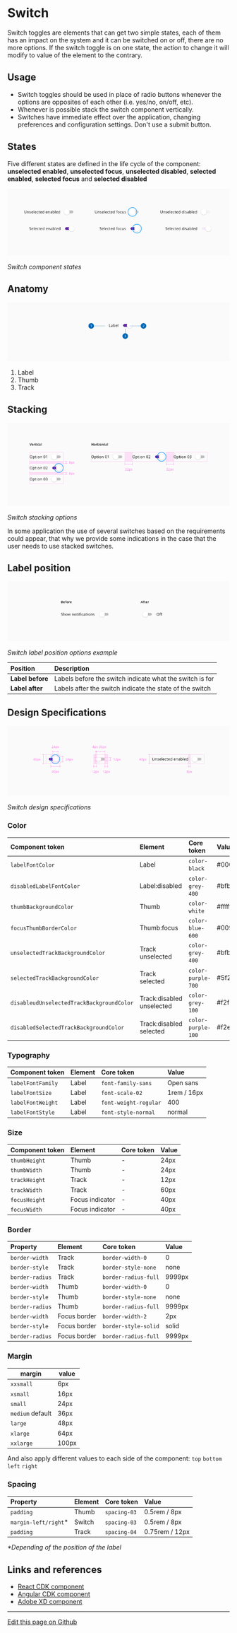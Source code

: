 # Switch

Switch toggles are elements that can get two simple states, each of them has an impact on the system and it can be switched on or off, there are no more options.
If the switch toggle is on one state, the action to change it will modify to value of the element to the contrary.

## Usage

- Switch toggles should be used in place of radio buttons whenever the options are opposites of each other (i.e. yes/no, on/off, etc).
- Whenever is possible stack the switch component vertically.
- Switches have immediate effect over the application, changing preferences and configuration settings. Don't use a submit button.

## States

Five different states are defined in the life cycle of the component: **unselected enabled**, **unselected focus**, **unselected disabled**, **selected enabled**, **selected focus** and **selected disabled**

![Switch component states](images/switch_states.png)

_Switch component states_

## Anatomy

![Switch component anatomy](images/switch_anatomy.png)

1. Label
2. Thumb
3. Track

## Stacking

![Switch stacking options](images/switch_stacking.png)

_Switch stacking options_

In some application the use of several switches based on the requirements could appear, that why we provide some indications in the case that the user needs to use stacked switches.

## Label position

![Switch label position options example](images/switch_label_position.png)

_Switch label position options example_

| Position         | Description                                               |
| :--------------- | :-------------------------------------------------------- |
| **Label before** | Labels before the switch indicate what the switch is for  |
| **Label after**  | Labels after the switch indicate the state of the switch  |


## Design Specifications


![Switch design specifications](images/switch_specs.png)

_Switch design specifications_


### Color

| Component token                           | Element                         | Core token          | Value     |
| :---------------------------------------- | :------------------------------ | :------------------ | :-------- |
| `labelFontColor`                          | Label                           | `color-black`       | #000000   |
| `disabledLabelFontColor`                  | Label:disabled                  | `color-grey-400`    | #bfbfbf   |
| `thumbBackgroundColor`                    | Thumb                           | `color-white`       | #ffffff   |
| `focusThumbBorderColor`                   | Thumb:focus                     | `color-blue-600`    | #0095ff   |
| `unselectedTrackBackgroundColor`          | Track unselected                | `color-grey-400`    | #bfbfbf   |
| `selectedTrackBackgroundColor`            | Track selected                  | `color-purple-700`  | #5f249f   |
| `disableudUnselectedTrackBackgroundColor` | Track:disabled unselected       | `color-grey-100`    | #f2f2f2   |
| `disabledSelectedTrackBackgroundColor`    | Track:disabled selected         | `color-purple-100`  | #f2eafa   |


### Typography

| Component token                           | Element                         | Core token            | Value        |
| :---------------------------------------- | :------------------------------ | :-------------------- | :----------- |
| `labelFontFamily`                         | Label                           | `font-family-sans`    | Open sans    |
| `labelFontSize`                           | Label                           | `font-scale-02`       | 1rem / 16px  |
| `labelFontWeight`                         | Label                           | `font-weight-regular` | 400          |
| `labelFontStyle`                          | Label                           | `font-style-normal`   | normal       |


### Size

| Component token                           | Element                         | Core token            | Value        |
| :---------------------------------------- | :------------------------------ | :-------------------- | :----------- |
| `thumbHeight`                             | Thumb                           | -                     | 24px         |
| `thumbWidth`                              | Thumb                           | -                     | 24px         |
| `trackHeight`                             | Track                           | -                     | 12px         |
| `trackWidth`                              | Track                           | -                     | 60px         |
| `focusHeight`                             | Focus indicator                 | -                     | 40px         |
| `focusWidth`                              | Focus indicator                 | -                     | 40px         |


### Border

| Property                 | Element          | Core token                 | Value            |
| :----------------------- | :--------------- | :------------------------- | :--------------- |
| `border-width`           | Track            | `border-width-0`           | 0                |
| `border-style`           | Track            | `border-style-none`        | none             |
| `border-radius`          | Track            | `border-radius-full`       | 9999px           |
| `border-width`           | Thumb            | `border-width-0`           | 0                |
| `border-style`           | Thumb            | `border-style-none`        | none             |
| `border-radius`          | Thumb            | `border-radius-full`       | 9999px           |
| `border-width`           | Focus border     | `border-width-2`           | 2px              |
| `border-style`           | Focus border     | `border-style-solid`       | solid            |
| `border-radius`          | Focus border     | `border-radius-full`       | 9999px           |

### Margin

margin | value
-- | --
`xxsmall` | 6px
`xsmall` | 16px
`small` | 24px
`medium` default | 36px
`large` | 48px
`xlarge` | 64px
`xxlarge` | 100px

And also apply different values to each side of the component:
`top` `bottom` `left` `right`



### Spacing

| Property                  | Element                         | Core token            | Value                |
| :------------------------ | :------------------------------ | :-------------------- | :------------------- |
| `padding`                 | Thumb                           | `spacing-03`          | 0.5rem / 8px         |
| `margin-left/right`*      | Switch                          | `spacing-03`          | 0.5rem / 8px         |
| `padding`                 | Track                           | `spacing-04`          | 0.75rem / 12px       |

_*Depending of the position of the label_

## Links and references

* [React CDK component](https://developer.dxc.com/tools/react/next/#/components/switch)
* [Angular CDK component](https://developer.dxc.com/tools/angular/next/#/components/switch)
* [Adobe XD component](https://xd.adobe.com/view/7ca37e4b-ba71-44a2-91fe-5e15de3cdecd-29f0/)

____________________________________________________________

[Edit this page on Github](https://github.com/dxc-technology/halstack-style-guide/blob/master/guidelines/components/switch/README.md)

